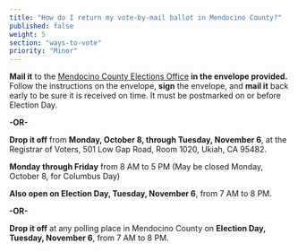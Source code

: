 ```yaml
---
title: "How do I return my vote-by-mail ballot in Mendocino County?"
published: false
weight: 5
section: "ways-to-vote"
priority: "Minor"
---
```


**Mail it** to the [Mendocino County Elections Office](#section-election-office-contact) **in the envelope provided.** Follow the instructions on the envelope, **sign** the envelope, and **mail it** back early to be sure it is received on time. It must be postmarked on or before Election Day.    

**-OR-**  

**Drop it off** from **Monday, October 8, through Tuesday, November 6**, at the Registrar of Voters, 501 Low Gap Road, Room 1020, Ukiah, CA 95482.   

**Monday through Friday** from 8 AM to 5 PM (May be closed Monday, October 8, for Columbus Day) 

**Also open on Election Day, Tuesday, November 6**, from 7 AM to 8 PM.  

**-OR-**  

**Drop it off** at any polling place in Mendocino County on **Election Day, Tuesday, November 6**, from 7 AM to 8 PM.  
